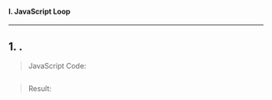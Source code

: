 #### I. JavaScript Loop
---

**1. .**
- 

>JavaScript Code:
```javascript

```

>Result:
```javascript

```

